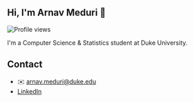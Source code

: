 ## Hi, I'm Arnav Meduri 👋

![Profile views](https://komarev.com/ghpvc/?username=arnavmeduri&color=blue)

I'm a Computer Science & Statistics student at Duke University.

## Contact
- ✉️ arnav.meduri@duke.edu
- [LinkedIn](https://www.linkedin.com/in/arnavmeduri05/)
